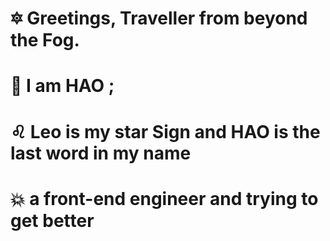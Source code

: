 # 🔯 Greetings, Traveller from beyond the Fog.
# 🦁 I am HAO ; 
# ♌ Leo is my star Sign and HAO is the last word in my name
# 💥 a front-end engineer and trying to get better
